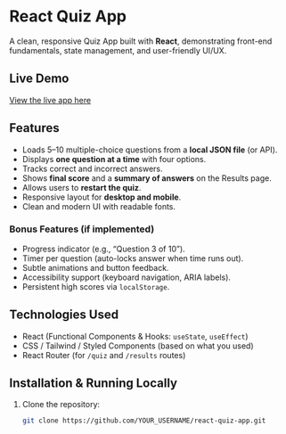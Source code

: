 # React Quiz App

A clean, responsive Quiz App built with **React**, demonstrating front-end fundamentals, state management, and user-friendly UI/UX.

## Live Demo
[View the live app here](https://react-quiz-app-delta-seven.vercel.app/)

## Features
- Loads 5–10 multiple-choice questions from a **local JSON file** (or API).  
- Displays **one question at a time** with four options.  
- Tracks correct and incorrect answers.  
- Shows **final score** and a **summary of answers** on the Results page.  
- Allows users to **restart the quiz**.  
- Responsive layout for **desktop and mobile**.  
- Clean and modern UI with readable fonts.  

### Bonus Features (if implemented)
- Progress indicator (e.g., “Question 3 of 10”).  
- Timer per question (auto-locks answer when time runs out).  
- Subtle animations and button feedback.  
- Accessibility support (keyboard navigation, ARIA labels).  
- Persistent high scores via `localStorage`.

## Technologies Used
- React (Functional Components & Hooks: `useState`, `useEffect`)  
- CSS / Tailwind / Styled Components (based on what you used)  
- React Router (for `/quiz` and `/results` routes)  

## Installation & Running Locally
1. Clone the repository:
   ```bash
   git clone https://github.com/YOUR_USERNAME/react-quiz-app.git
